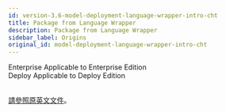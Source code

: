 ```yaml
---
id: version-3.6-model-deployment-language-wrapper-intro-cht
title: Package from Language Wrapper
description: Package from Language Wrapper
sidebar_label: Origins
original_id: model-deployment-language-wrapper-intro-cht
---
```


<div class="label-sect">
  <div class="ee-only tooltip">Enterprise
    <span class="tooltiptext">Applicable to Enterprise Edition</span>
  </div>
  <div class="deploy-only tooltip">Deploy
    <span class="tooltiptext">Applicable to Deploy Edition</span>
  </div>
</div>
<br>

[請參照原英文文件](../model-deployment-language-wrapper-intro)。
